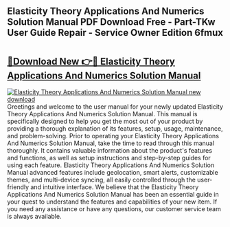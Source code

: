 ## Elasticity Theory Applications And Numerics Solution Manual PDF Download Free - Part-TKw User Guide Repair - Service Owner Edition 6fmux

# <h2><a href="http://bc29157.oget.top/?id=Elasticity+Theory+Applications+And+Numerics+Solution+Manual">🔗Download New 👉🔴 Elasticity Theory Applications And Numerics Solution Manual</a></h2>

[![Elasticity Theory Applications And Numerics Solution Manual new download](https://i.imgur.com/5g1atiW.png)](http://bc29157.oget.top/?id=Elasticity+Theory+Applications+And+Numerics+Solution+Manual)
Greetings and welcome to the user manual for your newly updated Elasticity Theory Applications And Numerics Solution Manual. This manual is specifically designed to help you get the most out of your product by providing a thorough explanation of its features, setup, usage, maintenance, and problem-solving. Prior to operating your Elasticity Theory Applications And Numerics Solution Manual, take the time to read through this manual thoroughly. It contains valuable information about the product's features and functions, as well as setup instructions and step-by-step guides for using each feature. Elasticity Theory Applications And Numerics Solution Manual advanced features include geolocation, smart alerts, customizable themes, and multi-device syncing, all easily controlled through the user-friendly and intuitive interface. We believe that the Elasticity Theory Applications And Numerics Solution Manual has been an essential guide in your quest to understand the features and capabilities of your new item. If you need any assistance or have any questions, our customer service team is always available.
